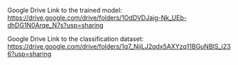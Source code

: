 Google Drive Link to the trained model: https://drive.google.com/drive/folders/1OdDVDJajg-Nk_UEb-dhDG1N0Arqe_N7s?usp=sharing

Google Drive Link to the classification dataset: https://drive.google.com/drive/folders/1q7_NjiLJ2qdx5AXYzq11BGuNBlS_i236?usp=sharing
